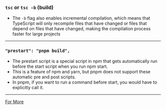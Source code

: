 ### `tsc` or `tsc -b` (build)

- The `-b` flag also enables incremental compilation, which means that TypeScript will only recompile files that have changed or files that depend on files that have changed, making the compilation process faster for large projects
<hr>

### `"prestart": "pnpm build",`

- The prestart script is a special script in npm that gets automatically run before the start script when you run npm start.
- This is a feature of npm and yarn, but pnpm does not support these automatic pre and post scripts.
- In pnpm, if you want to run a command before start, you would have to explicitly call it.
<hr>

[For More](https://www.totaltypescript.com/typescript-and-node)
